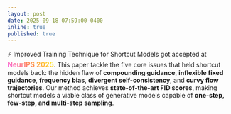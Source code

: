 ```yaml
---
layout: post
date: 2025-09-18 07:59:00-0400
inline: true
published: true
---
```


⚡ <a href="#" style="text-decoration: none; color: inherit;">Improved Training Technique for Shortcut Models</a> got accepted at <strong style="font-size: 1.1em; background: linear-gradient(45deg, #f960eb, #ff854d, #fff41f); -webkit-background-clip: text; -webkit-text-fill-color: transparent; background-clip: text; text-fill-color: transparent; font-weight: bold;">NeurIPS 2025</strong>. This paper tackle the five core issues that held shortcut models back: the hidden flaw of **compounding guidance**, **inflexible fixed guidance**, **frequency bias**, **divergent self-consistency**, and **curvy flow trajectories**. Our method achieves **state-of-the-art FID scores**, making shortcut models a viable class of generative models capable of **one-step, few-step, and multi-step sampling**.

